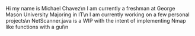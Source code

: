 Hi my name is Michael Chavez\n
I am currently a freshman at George Mason University Majoring in IT\n
I am currently working on a few personal projects\n
NetScanner.java is a WIP with the intent of implementing Nmap like functions with a gui\n

<!---
mcrchavez/mcrchavez is a ✨ special ✨ repository because its `README.md` (this file) appears on your GitHub profile.
You can click the Preview link to take a look at your changes.
--->
